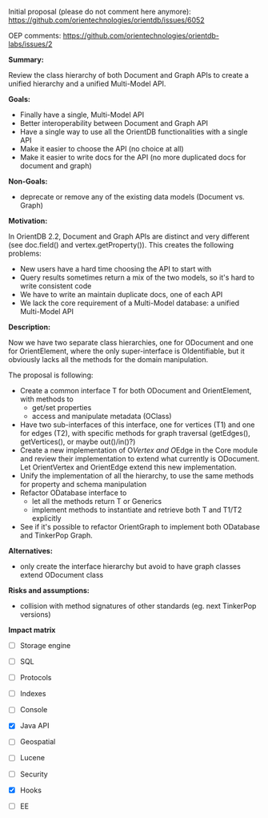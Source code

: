 Initial proposal (please do not comment here anymore):  https://github.com/orientechnologies/orientdb/issues/6052

OEP comments: https://github.com/orientechnologies/orientdb-labs/issues/2

**Summary:**

Review the class hierarchy of both Document and Graph APIs to create a unified hierarchy and a unified Multi-Model API.

**Goals:**
- Finally have a single, Multi-Model API
- Better interoperability between Document and Graph API
- Have a single way to use all the OrientDB functionalities with a single API
- Make it easier to choose the API (no choice at all)
- Make it easier to write docs for the API (no more duplicated docs for document and graph)

**Non-Goals:**

- deprecate or remove any of the existing data models (Document vs. Graph)


**Motivation:**

In OrientDB 2.2, Document and Graph APIs are distinct and very different (see doc.field() and vertex.getProperty()). 
This creates the following problems:
- New users have a hard time choosing the API to start with
- Query results sometimes return a mix of the two models, so it's hard to write consistent code
- We have to write an maintain duplicate docs, one of each API
- We lack the core requirement of a Multi-Model database: a unified Multi-Model API


**Description:**

Now we have two separate class hierarchies, one for ODocument and one for OrientElement, where the only super-interface is OIdentifiable, but it obviously lacks all the methods for the domain manipulation.

The proposal is following:
- Create a common interface T for both ODocument and OrientElement, with methods to 
  - get/set properties
  - access and manipulate metadata (OClass)
- Have two sub-interfaces of this interface, one for vertices (T1) and one for edges (T2), with specific methods for graph traversal (getEdges(), getVertices(), or maybe out()/in()?)
- Create a new implementation of O*Vertex and O*Edge in the Core module and review their implementation to extend what currently is ODocument. Let OrientVertex and OrientEdge extend this new implementation.
- Unify the implementation of all the hierarchy, to use the same methods for property and schema manipulation
- Refactor ODatabase interface to
  - let all the methods return T or Generics<T>
  - implement methods to instantiate and retrieve both T and T1/T2 explicitly
- See if it's possible to refactor OrientGraph to implement both ODatabase and TinkerPop Graph.

**Alternatives:**

- only create the interface hierarchy but avoid to have graph classes extend ODocument class

**Risks and assumptions:**

- collision with method signatures of other standards (eg. next TinkerPop versions)

**Impact matrix**

- [ ] Storage engine
- [ ] SQL
- [ ] Protocols
- [ ] Indexes
- [ ] Console
- [x] Java API
- [ ] Geospatial
- [ ] Lucene
- [ ] Security
- [x] Hooks
- [ ] EE

